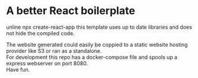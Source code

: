 # A better React boilerplate
unline npx create-react-app this template uses up to date libraries and does not hide the compiled code.

The website generated could easily be coppied to a static website hosting provider like S3 or ran as a standalone.  
For development this repo has a docker-compose file and spools up a express webserver on port 8080.  
Have fun. 
